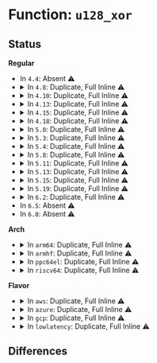 # Function: <code>u128_xor</code>

## Status
<b>Regular</b>
<ul>
<li>
In <code>4.4</code>: Absent ⚠️
</li>
<li>
<details>
<summary>In <code>4.8</code>: Duplicate, Full Inline ⚠️</summary>

**Collision:** Static Duplication

**Inline:** Full

**Transformation:** False

**Instances:**

```
In crypto/gf128mul.c (ffffffff813e677c)
Location: include/crypto/b128ops.h:64
Inline: True
Inline callers:
  - crypto/gf128mul.c:gf128mul_4k_bbe
  - crypto/gf128mul.c:gf128mul_4k_lle
  - crypto/gf128mul.c:gf128mul_init_4k_bbe
  - crypto/gf128mul.c:gf128mul_init_4k_lle
  - crypto/gf128mul.c:gf128mul_64k_bbe
  - crypto/gf128mul.c:gf128mul_64k_lle
  - crypto/gf128mul.c:gf128mul_init_64k_bbe
  - crypto/gf128mul.c:gf128mul_init_64k_lle
  - crypto/gf128mul.c:gf128mul_bbe
  - crypto/gf128mul.c:gf128mul_bbe
  - crypto/gf128mul.c:gf128mul_bbe
  - crypto/gf128mul.c:gf128mul_bbe
  - crypto/gf128mul.c:gf128mul_bbe
  - crypto/gf128mul.c:gf128mul_bbe
  - crypto/gf128mul.c:gf128mul_bbe
  - crypto/gf128mul.c:gf128mul_bbe
  - crypto/gf128mul.c:gf128mul_lle
  - crypto/gf128mul.c:gf128mul_lle
  - crypto/gf128mul.c:gf128mul_lle
  - crypto/gf128mul.c:gf128mul_lle
  - crypto/gf128mul.c:gf128mul_lle
  - crypto/gf128mul.c:gf128mul_lle
  - crypto/gf128mul.c:gf128mul_lle
  - crypto/gf128mul.c:gf128mul_lle
```
```
In crypto/xts.c (ffffffff813e8251)
Location: include/crypto/b128ops.h:64
Inline: True
Inline callers:
  - crypto/xts.c:xts_crypt
  - crypto/xts.c:xts_crypt
  - crypto/xts.c:crypt
  - crypto/xts.c:crypt
```
</details>
</li>
<li>
<details>
<summary>In <code>4.10</code>: Duplicate, Full Inline ⚠️</summary>

**Collision:** Static Duplication

**Inline:** Full

**Transformation:** False

**Instances:**

```
In crypto/gf128mul.c (ffffffff813ff74c)
Location: include/crypto/b128ops.h:64
Inline: True
Inline callers:
  - crypto/gf128mul.c:gf128mul_4k_bbe
  - crypto/gf128mul.c:gf128mul_4k_lle
  - crypto/gf128mul.c:gf128mul_init_4k_bbe
  - crypto/gf128mul.c:gf128mul_init_4k_lle
  - crypto/gf128mul.c:gf128mul_64k_bbe
  - crypto/gf128mul.c:gf128mul_init_64k_bbe
  - crypto/gf128mul.c:gf128mul_bbe
  - crypto/gf128mul.c:gf128mul_bbe
  - crypto/gf128mul.c:gf128mul_bbe
  - crypto/gf128mul.c:gf128mul_bbe
  - crypto/gf128mul.c:gf128mul_bbe
  - crypto/gf128mul.c:gf128mul_bbe
  - crypto/gf128mul.c:gf128mul_bbe
  - crypto/gf128mul.c:gf128mul_bbe
  - crypto/gf128mul.c:gf128mul_lle
  - crypto/gf128mul.c:gf128mul_lle
  - crypto/gf128mul.c:gf128mul_lle
  - crypto/gf128mul.c:gf128mul_lle
  - crypto/gf128mul.c:gf128mul_lle
  - crypto/gf128mul.c:gf128mul_lle
  - crypto/gf128mul.c:gf128mul_lle
  - crypto/gf128mul.c:gf128mul_lle
```
```
In crypto/xts.c (ffffffff81400fd1)
Location: include/crypto/b128ops.h:64
Inline: True
Inline callers:
  - crypto/xts.c:xts_crypt
  - crypto/xts.c:xts_crypt
  - crypto/xts.c:pre_crypt
  - crypto/xts.c:post_crypt
```
</details>
</li>
<li>
<details>
<summary>In <code>4.13</code>: Duplicate, Full Inline ⚠️</summary>

**Collision:** Static Duplication

**Inline:** Full

**Transformation:** False

**Instances:**

```
In crypto/gf128mul.c (ffffffff8140c596)
Location: include/crypto/b128ops.h:64
Inline: True
Inline callers:
  - crypto/gf128mul.c:gf128mul_4k_bbe
  - crypto/gf128mul.c:gf128mul_4k_lle
  - crypto/gf128mul.c:gf128mul_init_4k_bbe
  - crypto/gf128mul.c:gf128mul_init_4k_lle
  - crypto/gf128mul.c:gf128mul_64k_bbe
  - crypto/gf128mul.c:gf128mul_init_64k_bbe
  - crypto/gf128mul.c:gf128mul_bbe
  - crypto/gf128mul.c:gf128mul_bbe
  - crypto/gf128mul.c:gf128mul_bbe
  - crypto/gf128mul.c:gf128mul_bbe
  - crypto/gf128mul.c:gf128mul_bbe
  - crypto/gf128mul.c:gf128mul_bbe
  - crypto/gf128mul.c:gf128mul_bbe
  - crypto/gf128mul.c:gf128mul_bbe
  - crypto/gf128mul.c:gf128mul_lle
  - crypto/gf128mul.c:gf128mul_lle
  - crypto/gf128mul.c:gf128mul_lle
  - crypto/gf128mul.c:gf128mul_lle
  - crypto/gf128mul.c:gf128mul_lle
  - crypto/gf128mul.c:gf128mul_lle
  - crypto/gf128mul.c:gf128mul_lle
  - crypto/gf128mul.c:gf128mul_lle
```
```
In crypto/xts.c (ffffffff8140e307)
Location: include/crypto/b128ops.h:64
Inline: True
Inline callers:
  - crypto/xts.c:xts_crypt
  - crypto/xts.c:xts_crypt
  - crypto/xts.c:pre_crypt
  - crypto/xts.c:post_crypt
```
</details>
</li>
<li>
<details>
<summary>In <code>4.15</code>: Duplicate, Full Inline ⚠️</summary>

**Collision:** Static Duplication

**Inline:** Full

**Transformation:** False

**Instances:**

```
In crypto/gf128mul.c (ffffffff81434ff6)
Location: include/crypto/b128ops.h:64
Inline: True
Inline callers:
  - crypto/gf128mul.c:gf128mul_4k_bbe
  - crypto/gf128mul.c:gf128mul_4k_lle
  - crypto/gf128mul.c:gf128mul_init_4k_bbe
  - crypto/gf128mul.c:gf128mul_init_4k_lle
  - crypto/gf128mul.c:gf128mul_64k_bbe
  - crypto/gf128mul.c:gf128mul_init_64k_bbe
  - crypto/gf128mul.c:gf128mul_bbe
  - crypto/gf128mul.c:gf128mul_bbe
  - crypto/gf128mul.c:gf128mul_bbe
  - crypto/gf128mul.c:gf128mul_bbe
  - crypto/gf128mul.c:gf128mul_bbe
  - crypto/gf128mul.c:gf128mul_bbe
  - crypto/gf128mul.c:gf128mul_bbe
  - crypto/gf128mul.c:gf128mul_bbe
  - crypto/gf128mul.c:gf128mul_lle
  - crypto/gf128mul.c:gf128mul_lle
  - crypto/gf128mul.c:gf128mul_lle
  - crypto/gf128mul.c:gf128mul_lle
  - crypto/gf128mul.c:gf128mul_lle
  - crypto/gf128mul.c:gf128mul_lle
  - crypto/gf128mul.c:gf128mul_lle
  - crypto/gf128mul.c:gf128mul_lle
```
```
In crypto/xts.c (ffffffff81436dbc)
Location: include/crypto/b128ops.h:64
Inline: True
Inline callers:
  - crypto/xts.c:xts_crypt
  - crypto/xts.c:xts_crypt
  - crypto/xts.c:pre_crypt
  - crypto/xts.c:post_crypt
```
</details>
</li>
<li>
<details>
<summary>In <code>4.18</code>: Duplicate, Full Inline ⚠️</summary>

**Collision:** Static Duplication

**Inline:** Full

**Transformation:** False

**Instances:**

```
In crypto/gf128mul.c (ffffffff81467b99)
Location: include/crypto/b128ops.h:64
Inline: True
Inline callers:
  - crypto/gf128mul.c:gf128mul_4k_bbe
  - crypto/gf128mul.c:gf128mul_4k_lle
  - crypto/gf128mul.c:gf128mul_init_4k_bbe
  - crypto/gf128mul.c:gf128mul_init_4k_lle
  - crypto/gf128mul.c:gf128mul_64k_bbe
  - crypto/gf128mul.c:gf128mul_init_64k_bbe
  - crypto/gf128mul.c:gf128mul_bbe
  - crypto/gf128mul.c:gf128mul_bbe
  - crypto/gf128mul.c:gf128mul_bbe
  - crypto/gf128mul.c:gf128mul_bbe
  - crypto/gf128mul.c:gf128mul_bbe
  - crypto/gf128mul.c:gf128mul_bbe
  - crypto/gf128mul.c:gf128mul_bbe
  - crypto/gf128mul.c:gf128mul_bbe
  - crypto/gf128mul.c:gf128mul_lle
  - crypto/gf128mul.c:gf128mul_lle
  - crypto/gf128mul.c:gf128mul_lle
  - crypto/gf128mul.c:gf128mul_lle
  - crypto/gf128mul.c:gf128mul_lle
  - crypto/gf128mul.c:gf128mul_lle
  - crypto/gf128mul.c:gf128mul_lle
  - crypto/gf128mul.c:gf128mul_lle
```
```
In crypto/xts.c (ffffffff8146a18c)
Location: include/crypto/b128ops.h:64
Inline: True
Inline callers:
  - crypto/xts.c:pre_crypt
  - crypto/xts.c:post_crypt
```
</details>
</li>
<li>
<details>
<summary>In <code>5.0</code>: Duplicate, Full Inline ⚠️</summary>

**Collision:** Static Duplication

**Inline:** Full

**Transformation:** False

**Instances:**

```
In crypto/gf128mul.c (ffffffff81485809)
Location: include/crypto/b128ops.h:64
Inline: True
Inline callers:
  - crypto/gf128mul.c:gf128mul_4k_bbe
  - crypto/gf128mul.c:gf128mul_4k_lle
  - crypto/gf128mul.c:gf128mul_init_4k_bbe
  - crypto/gf128mul.c:gf128mul_init_4k_lle
  - crypto/gf128mul.c:gf128mul_64k_bbe
  - crypto/gf128mul.c:gf128mul_init_64k_bbe
  - crypto/gf128mul.c:gf128mul_bbe
  - crypto/gf128mul.c:gf128mul_bbe
  - crypto/gf128mul.c:gf128mul_bbe
  - crypto/gf128mul.c:gf128mul_bbe
  - crypto/gf128mul.c:gf128mul_bbe
  - crypto/gf128mul.c:gf128mul_bbe
  - crypto/gf128mul.c:gf128mul_bbe
  - crypto/gf128mul.c:gf128mul_bbe
  - crypto/gf128mul.c:gf128mul_lle
  - crypto/gf128mul.c:gf128mul_lle
  - crypto/gf128mul.c:gf128mul_lle
  - crypto/gf128mul.c:gf128mul_lle
  - crypto/gf128mul.c:gf128mul_lle
  - crypto/gf128mul.c:gf128mul_lle
  - crypto/gf128mul.c:gf128mul_lle
  - crypto/gf128mul.c:gf128mul_lle
```
```
In crypto/xts.c (ffffffff8148766f)
Location: include/crypto/b128ops.h:64
Inline: True
Inline callers:
  - crypto/xts.c:xor_tweak
```
</details>
</li>
<li>
<details>
<summary>In <code>5.3</code>: Duplicate, Full Inline ⚠️</summary>

**Collision:** Static Duplication

**Inline:** Full

**Transformation:** False

**Instances:**

```
In crypto/gf128mul.c (ffffffff814b3a15)
Location: include/crypto/b128ops.h:64
Inline: True
Inline callers:
  - crypto/gf128mul.c:gf128mul_4k_bbe
  - crypto/gf128mul.c:gf128mul_4k_lle
  - crypto/gf128mul.c:gf128mul_init_4k_bbe
  - crypto/gf128mul.c:gf128mul_init_4k_lle
  - crypto/gf128mul.c:gf128mul_64k_bbe
  - crypto/gf128mul.c:gf128mul_init_64k_bbe
  - crypto/gf128mul.c:gf128mul_bbe
  - crypto/gf128mul.c:gf128mul_bbe
  - crypto/gf128mul.c:gf128mul_bbe
  - crypto/gf128mul.c:gf128mul_bbe
  - crypto/gf128mul.c:gf128mul_bbe
  - crypto/gf128mul.c:gf128mul_bbe
  - crypto/gf128mul.c:gf128mul_bbe
  - crypto/gf128mul.c:gf128mul_bbe
  - crypto/gf128mul.c:gf128mul_lle
  - crypto/gf128mul.c:gf128mul_lle
  - crypto/gf128mul.c:gf128mul_lle
  - crypto/gf128mul.c:gf128mul_lle
  - crypto/gf128mul.c:gf128mul_lle
  - crypto/gf128mul.c:gf128mul_lle
  - crypto/gf128mul.c:gf128mul_lle
  - crypto/gf128mul.c:gf128mul_lle
```
```
In crypto/xts.c (ffffffff814b5360)
Location: include/crypto/b128ops.h:64
Inline: True
Inline callers:
  - crypto/xts.c:xor_tweak
```
</details>
</li>
<li>
<details>
<summary>In <code>5.4</code>: Duplicate, Full Inline ⚠️</summary>

**Collision:** Static Duplication

**Inline:** Full

**Transformation:** False

**Instances:**

```
In crypto/gf128mul.c (ffffffff814cc785)
Location: include/crypto/b128ops.h:64
Inline: True
Inline callers:
  - crypto/gf128mul.c:gf128mul_4k_bbe
  - crypto/gf128mul.c:gf128mul_4k_lle
  - crypto/gf128mul.c:gf128mul_init_4k_bbe
  - crypto/gf128mul.c:gf128mul_init_4k_lle
  - crypto/gf128mul.c:gf128mul_64k_bbe
  - crypto/gf128mul.c:gf128mul_init_64k_bbe
  - crypto/gf128mul.c:gf128mul_bbe
  - crypto/gf128mul.c:gf128mul_bbe
  - crypto/gf128mul.c:gf128mul_bbe
  - crypto/gf128mul.c:gf128mul_bbe
  - crypto/gf128mul.c:gf128mul_bbe
  - crypto/gf128mul.c:gf128mul_bbe
  - crypto/gf128mul.c:gf128mul_bbe
  - crypto/gf128mul.c:gf128mul_bbe
  - crypto/gf128mul.c:gf128mul_lle
  - crypto/gf128mul.c:gf128mul_lle
  - crypto/gf128mul.c:gf128mul_lle
  - crypto/gf128mul.c:gf128mul_lle
  - crypto/gf128mul.c:gf128mul_lle
  - crypto/gf128mul.c:gf128mul_lle
  - crypto/gf128mul.c:gf128mul_lle
  - crypto/gf128mul.c:gf128mul_lle
```
```
In crypto/xts.c (ffffffff814ce41f)
Location: include/crypto/b128ops.h:64
Inline: True
Inline callers:
  - crypto/xts.c:cts_final
  - crypto/xts.c:cts_final
  - crypto/xts.c:cts_done
  - crypto/xts.c:xor_tweak
  - crypto/xts.c:xor_tweak
```
</details>
</li>
<li>
<details>
<summary>In <code>5.8</code>: Duplicate, Full Inline ⚠️</summary>

**Collision:** Static Duplication

**Inline:** Full

**Transformation:** False

**Instances:**

```
In crypto/gf128mul.c (ffffffff8152c31b)
Location: include/crypto/b128ops.h:64
Inline: True
Inline callers:
  - crypto/gf128mul.c:gf128mul_4k_bbe
  - crypto/gf128mul.c:gf128mul_4k_lle
  - crypto/gf128mul.c:gf128mul_init_4k_bbe
  - crypto/gf128mul.c:gf128mul_init_4k_lle
  - crypto/gf128mul.c:gf128mul_64k_bbe
  - crypto/gf128mul.c:gf128mul_init_64k_bbe
  - crypto/gf128mul.c:gf128mul_bbe
  - crypto/gf128mul.c:gf128mul_bbe
  - crypto/gf128mul.c:gf128mul_bbe
  - crypto/gf128mul.c:gf128mul_bbe
  - crypto/gf128mul.c:gf128mul_bbe
  - crypto/gf128mul.c:gf128mul_bbe
  - crypto/gf128mul.c:gf128mul_bbe
  - crypto/gf128mul.c:gf128mul_bbe
  - crypto/gf128mul.c:gf128mul_lle
  - crypto/gf128mul.c:gf128mul_lle
  - crypto/gf128mul.c:gf128mul_lle
  - crypto/gf128mul.c:gf128mul_lle
  - crypto/gf128mul.c:gf128mul_lle
  - crypto/gf128mul.c:gf128mul_lle
  - crypto/gf128mul.c:gf128mul_lle
  - crypto/gf128mul.c:gf128mul_lle
```
```
In crypto/xts.c (ffffffff8152d74d)
Location: include/crypto/b128ops.h:64
Inline: True
Inline callers:
  - crypto/xts.c:cts_final
  - crypto/xts.c:cts_final
  - crypto/xts.c:cts_done
  - crypto/xts.c:xor_tweak
  - crypto/xts.c:xor_tweak
```
</details>
</li>
<li>
<details>
<summary>In <code>5.11</code>: Duplicate, Full Inline ⚠️</summary>

**Collision:** Static Duplication

**Inline:** Full

**Transformation:** False

**Instances:**

```
In crypto/gf128mul.c (ffffffff8154930b)
Location: include/crypto/b128ops.h:64
Inline: True
Inline callers:
  - crypto/gf128mul.c:gf128mul_4k_bbe
  - crypto/gf128mul.c:gf128mul_4k_lle
  - crypto/gf128mul.c:gf128mul_init_4k_bbe
  - crypto/gf128mul.c:gf128mul_init_4k_lle
  - crypto/gf128mul.c:gf128mul_64k_bbe
  - crypto/gf128mul.c:gf128mul_init_64k_bbe
  - crypto/gf128mul.c:gf128mul_bbe
  - crypto/gf128mul.c:gf128mul_bbe
  - crypto/gf128mul.c:gf128mul_bbe
  - crypto/gf128mul.c:gf128mul_bbe
  - crypto/gf128mul.c:gf128mul_bbe
  - crypto/gf128mul.c:gf128mul_bbe
  - crypto/gf128mul.c:gf128mul_bbe
  - crypto/gf128mul.c:gf128mul_bbe
  - crypto/gf128mul.c:gf128mul_lle
  - crypto/gf128mul.c:gf128mul_lle
  - crypto/gf128mul.c:gf128mul_lle
  - crypto/gf128mul.c:gf128mul_lle
  - crypto/gf128mul.c:gf128mul_lle
  - crypto/gf128mul.c:gf128mul_lle
  - crypto/gf128mul.c:gf128mul_lle
  - crypto/gf128mul.c:gf128mul_lle
```
```
In crypto/xts.c (ffffffff8154a6e1)
Location: include/crypto/b128ops.h:64
Inline: True
Inline callers:
  - crypto/xts.c:xts_cts_final
  - crypto/xts.c:xts_cts_final
  - crypto/xts.c:xts_cts_done
  - crypto/xts.c:xts_xor_tweak
  - crypto/xts.c:xts_xor_tweak
```
</details>
</li>
<li>
<details>
<summary>In <code>5.13</code>: Duplicate, Full Inline ⚠️</summary>

**Collision:** Static Duplication

**Inline:** Full

**Transformation:** False

**Instances:**

```
In crypto/gf128mul.c (ffffffff815519f8)
Location: include/crypto/b128ops.h:64
Inline: True
Inline callers:
  - crypto/gf128mul.c:gf128mul_4k_bbe
  - crypto/gf128mul.c:gf128mul_4k_lle
  - crypto/gf128mul.c:gf128mul_init_4k_bbe
  - crypto/gf128mul.c:gf128mul_init_4k_lle
  - crypto/gf128mul.c:gf128mul_64k_bbe
  - crypto/gf128mul.c:gf128mul_init_64k_bbe
  - crypto/gf128mul.c:gf128mul_bbe
  - crypto/gf128mul.c:gf128mul_bbe
  - crypto/gf128mul.c:gf128mul_bbe
  - crypto/gf128mul.c:gf128mul_bbe
  - crypto/gf128mul.c:gf128mul_bbe
  - crypto/gf128mul.c:gf128mul_bbe
  - crypto/gf128mul.c:gf128mul_bbe
  - crypto/gf128mul.c:gf128mul_bbe
  - crypto/gf128mul.c:gf128mul_lle
  - crypto/gf128mul.c:gf128mul_lle
  - crypto/gf128mul.c:gf128mul_lle
  - crypto/gf128mul.c:gf128mul_lle
  - crypto/gf128mul.c:gf128mul_lle
  - crypto/gf128mul.c:gf128mul_lle
  - crypto/gf128mul.c:gf128mul_lle
  - crypto/gf128mul.c:gf128mul_lle
```
```
In crypto/xts.c (ffffffff81552d05)
Location: include/crypto/b128ops.h:64
Inline: True
Inline callers:
  - crypto/xts.c:xts_cts_final
  - crypto/xts.c:xts_cts_final
  - crypto/xts.c:xts_cts_done
  - crypto/xts.c:xts_xor_tweak
  - crypto/xts.c:xts_xor_tweak
```
</details>
</li>
<li>
<details>
<summary>In <code>5.15</code>: Duplicate, Full Inline ⚠️</summary>

**Collision:** Static Duplication

**Inline:** Full

**Transformation:** False

**Instances:**

```
In crypto/gf128mul.c (ffffffff815b2a02)
Location: include/crypto/b128ops.h:64
Inline: True
Inline callers:
  - crypto/gf128mul.c:gf128mul_4k_bbe
  - crypto/gf128mul.c:gf128mul_4k_lle
  - crypto/gf128mul.c:gf128mul_init_4k_bbe
  - crypto/gf128mul.c:gf128mul_init_4k_lle
  - crypto/gf128mul.c:gf128mul_64k_bbe
  - crypto/gf128mul.c:gf128mul_init_64k_bbe
  - crypto/gf128mul.c:gf128mul_bbe
  - crypto/gf128mul.c:gf128mul_bbe
  - crypto/gf128mul.c:gf128mul_bbe
  - crypto/gf128mul.c:gf128mul_bbe
  - crypto/gf128mul.c:gf128mul_bbe
  - crypto/gf128mul.c:gf128mul_bbe
  - crypto/gf128mul.c:gf128mul_bbe
  - crypto/gf128mul.c:gf128mul_bbe
  - crypto/gf128mul.c:gf128mul_lle
  - crypto/gf128mul.c:gf128mul_lle
  - crypto/gf128mul.c:gf128mul_lle
  - crypto/gf128mul.c:gf128mul_lle
  - crypto/gf128mul.c:gf128mul_lle
  - crypto/gf128mul.c:gf128mul_lle
  - crypto/gf128mul.c:gf128mul_lle
  - crypto/gf128mul.c:gf128mul_lle
```
```
In crypto/xts.c (ffffffff815b3d35)
Location: include/crypto/b128ops.h:64
Inline: True
Inline callers:
  - crypto/xts.c:xts_cts_final
  - crypto/xts.c:xts_cts_final
  - crypto/xts.c:xts_cts_done
  - crypto/xts.c:xts_xor_tweak
  - crypto/xts.c:xts_xor_tweak
```
</details>
</li>
<li>
<details>
<summary>In <code>5.19</code>: Duplicate, Full Inline ⚠️</summary>

**Collision:** Static Duplication

**Inline:** Full

**Transformation:** False

**Instances:**

```
In crypto/gf128mul.c (ffffffff8165b518)
Location: include/crypto/b128ops.h:64
Inline: True
Inline callers:
  - crypto/gf128mul.c:gf128mul_4k_bbe
  - crypto/gf128mul.c:gf128mul_4k_lle
  - crypto/gf128mul.c:gf128mul_init_4k_bbe
  - crypto/gf128mul.c:gf128mul_init_4k_lle
  - crypto/gf128mul.c:gf128mul_64k_bbe
  - crypto/gf128mul.c:gf128mul_init_64k_bbe
  - crypto/gf128mul.c:gf128mul_bbe
  - crypto/gf128mul.c:gf128mul_bbe
  - crypto/gf128mul.c:gf128mul_bbe
  - crypto/gf128mul.c:gf128mul_bbe
  - crypto/gf128mul.c:gf128mul_bbe
  - crypto/gf128mul.c:gf128mul_bbe
  - crypto/gf128mul.c:gf128mul_bbe
  - crypto/gf128mul.c:gf128mul_bbe
  - crypto/gf128mul.c:gf128mul_lle
  - crypto/gf128mul.c:gf128mul_lle
  - crypto/gf128mul.c:gf128mul_lle
  - crypto/gf128mul.c:gf128mul_lle
  - crypto/gf128mul.c:gf128mul_lle
  - crypto/gf128mul.c:gf128mul_lle
  - crypto/gf128mul.c:gf128mul_lle
  - crypto/gf128mul.c:gf128mul_lle
```
```
In crypto/xts.c (ffffffff8165cb28)
Location: include/crypto/b128ops.h:64
Inline: True
Inline callers:
  - crypto/xts.c:xts_cts_final
  - crypto/xts.c:xts_cts_final
  - crypto/xts.c:xts_cts_done
  - crypto/xts.c:xts_xor_tweak
  - crypto/xts.c:xts_xor_tweak
```
</details>
</li>
<li>
<details>
<summary>In <code>6.2</code>: Duplicate, Full Inline ⚠️</summary>

**Collision:** Static Duplication

**Inline:** Full

**Transformation:** False

**Instances:**

```
In crypto/xts.c (ffffffff81716568)
Location: include/crypto/b128ops.h:64
Inline: True
Inline callers:
  - crypto/xts.c:xts_cts_final
  - crypto/xts.c:xts_cts_final
  - crypto/xts.c:xts_cts_done
  - crypto/xts.c:xts_xor_tweak
  - crypto/xts.c:xts_xor_tweak
```
```
In lib/crypto/gf128mul.c (ffffffff817e1b28)
Location: include/crypto/b128ops.h:64
Inline: True
Inline callers:
  - lib/crypto/gf128mul.c:gf128mul_4k_bbe
  - lib/crypto/gf128mul.c:gf128mul_4k_lle
  - lib/crypto/gf128mul.c:gf128mul_init_4k_bbe
  - lib/crypto/gf128mul.c:gf128mul_init_4k_lle
  - lib/crypto/gf128mul.c:gf128mul_64k_bbe
  - lib/crypto/gf128mul.c:gf128mul_init_64k_bbe
  - lib/crypto/gf128mul.c:gf128mul_bbe
  - lib/crypto/gf128mul.c:gf128mul_bbe
  - lib/crypto/gf128mul.c:gf128mul_bbe
  - lib/crypto/gf128mul.c:gf128mul_bbe
  - lib/crypto/gf128mul.c:gf128mul_bbe
  - lib/crypto/gf128mul.c:gf128mul_bbe
  - lib/crypto/gf128mul.c:gf128mul_bbe
  - lib/crypto/gf128mul.c:gf128mul_bbe
  - lib/crypto/gf128mul.c:gf128mul_lle
  - lib/crypto/gf128mul.c:gf128mul_lle
  - lib/crypto/gf128mul.c:gf128mul_lle
  - lib/crypto/gf128mul.c:gf128mul_lle
  - lib/crypto/gf128mul.c:gf128mul_lle
  - lib/crypto/gf128mul.c:gf128mul_lle
  - lib/crypto/gf128mul.c:gf128mul_lle
  - lib/crypto/gf128mul.c:gf128mul_lle
```
</details>
</li>
<li>
In <code>6.5</code>: Absent ⚠️
</li>
<li>
In <code>6.8</code>: Absent ⚠️
</li>
</ul>
<b>Arch</b>
<ul>
<li>
<details>
<summary>In <code>arm64</code>: Duplicate, Full Inline ⚠️</summary>

**Collision:** Static Duplication

**Inline:** Full

**Transformation:** False

**Instances:**

```
In crypto/gf128mul.c (ffff8000105c89f0)
Location: include/crypto/b128ops.h:64
Inline: True
Inline callers:
  - crypto/gf128mul.c:gf128mul_4k_bbe
  - crypto/gf128mul.c:gf128mul_4k_lle
  - crypto/gf128mul.c:gf128mul_init_4k_bbe
  - crypto/gf128mul.c:gf128mul_init_4k_lle
  - crypto/gf128mul.c:gf128mul_64k_bbe
  - crypto/gf128mul.c:gf128mul_init_64k_bbe
  - crypto/gf128mul.c:gf128mul_bbe
  - crypto/gf128mul.c:gf128mul_bbe
  - crypto/gf128mul.c:gf128mul_bbe
  - crypto/gf128mul.c:gf128mul_bbe
  - crypto/gf128mul.c:gf128mul_bbe
  - crypto/gf128mul.c:gf128mul_bbe
  - crypto/gf128mul.c:gf128mul_bbe
  - crypto/gf128mul.c:gf128mul_bbe
  - crypto/gf128mul.c:gf128mul_lle
  - crypto/gf128mul.c:gf128mul_lle
  - crypto/gf128mul.c:gf128mul_lle
  - crypto/gf128mul.c:gf128mul_lle
  - crypto/gf128mul.c:gf128mul_lle
  - crypto/gf128mul.c:gf128mul_lle
  - crypto/gf128mul.c:gf128mul_lle
  - crypto/gf128mul.c:gf128mul_lle
```
```
In crypto/xts.c (ffff8000105ca2f8)
Location: include/crypto/b128ops.h:64
Inline: True
Inline callers:
  - crypto/xts.c:cts_final
  - crypto/xts.c:cts_final
  - crypto/xts.c:cts_done
  - crypto/xts.c:xor_tweak
  - crypto/xts.c:xor_tweak
```
</details>
</li>
<li>
<details>
<summary>In <code>armhf</code>: Duplicate, Full Inline ⚠️</summary>

**Collision:** Static Duplication

**Inline:** Full

**Transformation:** False

**Instances:**

```
In crypto/gf128mul.c (c0775d84)
Location: include/crypto/b128ops.h:64
Inline: True
Inline callers:
  - crypto/gf128mul.c:gf128mul_4k_bbe
  - crypto/gf128mul.c:gf128mul_4k_lle
  - crypto/gf128mul.c:gf128mul_init_4k_bbe
  - crypto/gf128mul.c:gf128mul_init_4k_lle
  - crypto/gf128mul.c:gf128mul_64k_bbe
  - crypto/gf128mul.c:gf128mul_init_64k_bbe
  - crypto/gf128mul.c:gf128mul_bbe
  - crypto/gf128mul.c:gf128mul_bbe
  - crypto/gf128mul.c:gf128mul_bbe
  - crypto/gf128mul.c:gf128mul_bbe
  - crypto/gf128mul.c:gf128mul_bbe
  - crypto/gf128mul.c:gf128mul_bbe
  - crypto/gf128mul.c:gf128mul_bbe
  - crypto/gf128mul.c:gf128mul_bbe
  - crypto/gf128mul.c:gf128mul_lle
  - crypto/gf128mul.c:gf128mul_lle
  - crypto/gf128mul.c:gf128mul_lle
  - crypto/gf128mul.c:gf128mul_lle
  - crypto/gf128mul.c:gf128mul_lle
  - crypto/gf128mul.c:gf128mul_lle
  - crypto/gf128mul.c:gf128mul_lle
  - crypto/gf128mul.c:gf128mul_lle
```
```
In crypto/xts.c (c0777ef0)
Location: include/crypto/b128ops.h:64
Inline: True
Inline callers:
  - crypto/xts.c:cts_final
  - crypto/xts.c:cts_final
  - crypto/xts.c:cts_done
  - crypto/xts.c:xor_tweak
  - crypto/xts.c:xor_tweak
```
</details>
</li>
<li>
<details>
<summary>In <code>ppc64el</code>: Duplicate, Full Inline ⚠️</summary>

**Collision:** Static Duplication

**Inline:** Full

**Transformation:** False

**Instances:**

```
In crypto/gf128mul.c (c0000000007525d4)
Location: include/crypto/b128ops.h:64
Inline: True
Inline callers:
  - crypto/gf128mul.c:gf128mul_4k_bbe
  - crypto/gf128mul.c:gf128mul_4k_lle
  - crypto/gf128mul.c:gf128mul_init_4k_bbe
  - crypto/gf128mul.c:gf128mul_init_4k_lle
  - crypto/gf128mul.c:gf128mul_64k_bbe
  - crypto/gf128mul.c:gf128mul_init_64k_bbe
  - crypto/gf128mul.c:gf128mul_bbe
  - crypto/gf128mul.c:gf128mul_bbe
  - crypto/gf128mul.c:gf128mul_bbe
  - crypto/gf128mul.c:gf128mul_bbe
  - crypto/gf128mul.c:gf128mul_bbe
  - crypto/gf128mul.c:gf128mul_bbe
  - crypto/gf128mul.c:gf128mul_bbe
  - crypto/gf128mul.c:gf128mul_bbe
  - crypto/gf128mul.c:gf128mul_lle
  - crypto/gf128mul.c:gf128mul_lle
  - crypto/gf128mul.c:gf128mul_lle
  - crypto/gf128mul.c:gf128mul_lle
  - crypto/gf128mul.c:gf128mul_lle
  - crypto/gf128mul.c:gf128mul_lle
  - crypto/gf128mul.c:gf128mul_lle
  - crypto/gf128mul.c:gf128mul_lle
```
```
In crypto/xts.c (c000000000754de4)
Location: include/crypto/b128ops.h:64
Inline: True
Inline callers:
  - crypto/xts.c:cts_final
  - crypto/xts.c:cts_final
  - crypto/xts.c:cts_done
  - crypto/xts.c:xor_tweak
  - crypto/xts.c:xor_tweak
```
</details>
</li>
<li>
<details>
<summary>In <code>riscv64</code>: Duplicate, Full Inline ⚠️</summary>

**Collision:** Static Duplication

**Inline:** Full

**Transformation:** False

**Instances:**

```
In crypto/gf128mul.c (ffffffe00040d08a)
Location: include/crypto/b128ops.h:64
Inline: True
Inline callers:
  - crypto/gf128mul.c:gf128mul_4k_bbe
  - crypto/gf128mul.c:gf128mul_4k_lle
  - crypto/gf128mul.c:gf128mul_init_4k_bbe
  - crypto/gf128mul.c:gf128mul_init_4k_lle
  - crypto/gf128mul.c:gf128mul_64k_bbe
  - crypto/gf128mul.c:gf128mul_init_64k_bbe
  - crypto/gf128mul.c:gf128mul_bbe
  - crypto/gf128mul.c:gf128mul_bbe
  - crypto/gf128mul.c:gf128mul_bbe
  - crypto/gf128mul.c:gf128mul_bbe
  - crypto/gf128mul.c:gf128mul_bbe
  - crypto/gf128mul.c:gf128mul_bbe
  - crypto/gf128mul.c:gf128mul_bbe
  - crypto/gf128mul.c:gf128mul_bbe
  - crypto/gf128mul.c:gf128mul_lle
  - crypto/gf128mul.c:gf128mul_lle
  - crypto/gf128mul.c:gf128mul_lle
  - crypto/gf128mul.c:gf128mul_lle
  - crypto/gf128mul.c:gf128mul_lle
  - crypto/gf128mul.c:gf128mul_lle
  - crypto/gf128mul.c:gf128mul_lle
  - crypto/gf128mul.c:gf128mul_lle
```
```
In crypto/xts.c (ffffffe00040e8a8)
Location: include/crypto/b128ops.h:64
Inline: True
Inline callers:
  - crypto/xts.c:cts_final
  - crypto/xts.c:cts_final
  - crypto/xts.c:cts_done
  - crypto/xts.c:xor_tweak
  - crypto/xts.c:xor_tweak
```
</details>
</li>
</ul>
<b>Flavor</b>
<ul>
<li>
<details>
<summary>In <code>aws</code>: Duplicate, Full Inline ⚠️</summary>

**Collision:** Static Duplication

**Inline:** Full

**Transformation:** False

**Instances:**

```
In crypto/gf128mul.c (ffffffff814c4d65)
Location: include/crypto/b128ops.h:64
Inline: True
Inline callers:
  - crypto/gf128mul.c:gf128mul_4k_bbe
  - crypto/gf128mul.c:gf128mul_4k_lle
  - crypto/gf128mul.c:gf128mul_init_4k_bbe
  - crypto/gf128mul.c:gf128mul_init_4k_lle
  - crypto/gf128mul.c:gf128mul_64k_bbe
  - crypto/gf128mul.c:gf128mul_init_64k_bbe
  - crypto/gf128mul.c:gf128mul_bbe
  - crypto/gf128mul.c:gf128mul_bbe
  - crypto/gf128mul.c:gf128mul_bbe
  - crypto/gf128mul.c:gf128mul_bbe
  - crypto/gf128mul.c:gf128mul_bbe
  - crypto/gf128mul.c:gf128mul_bbe
  - crypto/gf128mul.c:gf128mul_bbe
  - crypto/gf128mul.c:gf128mul_bbe
  - crypto/gf128mul.c:gf128mul_lle
  - crypto/gf128mul.c:gf128mul_lle
  - crypto/gf128mul.c:gf128mul_lle
  - crypto/gf128mul.c:gf128mul_lle
  - crypto/gf128mul.c:gf128mul_lle
  - crypto/gf128mul.c:gf128mul_lle
  - crypto/gf128mul.c:gf128mul_lle
  - crypto/gf128mul.c:gf128mul_lle
```
```
In crypto/xts.c (ffffffff814c69ff)
Location: include/crypto/b128ops.h:64
Inline: True
Inline callers:
  - crypto/xts.c:cts_final
  - crypto/xts.c:cts_final
  - crypto/xts.c:cts_done
  - crypto/xts.c:xor_tweak
  - crypto/xts.c:xor_tweak
```
</details>
</li>
<li>
<details>
<summary>In <code>azure</code>: Duplicate, Full Inline ⚠️</summary>

**Collision:** Static Duplication

**Inline:** Full

**Transformation:** False

**Instances:**

```
In crypto/gf128mul.c (ffffffff814b5785)
Location: include/crypto/b128ops.h:64
Inline: True
Inline callers:
  - crypto/gf128mul.c:gf128mul_4k_bbe
  - crypto/gf128mul.c:gf128mul_4k_lle
  - crypto/gf128mul.c:gf128mul_init_4k_bbe
  - crypto/gf128mul.c:gf128mul_init_4k_lle
  - crypto/gf128mul.c:gf128mul_64k_bbe
  - crypto/gf128mul.c:gf128mul_init_64k_bbe
  - crypto/gf128mul.c:gf128mul_bbe
  - crypto/gf128mul.c:gf128mul_bbe
  - crypto/gf128mul.c:gf128mul_bbe
  - crypto/gf128mul.c:gf128mul_bbe
  - crypto/gf128mul.c:gf128mul_bbe
  - crypto/gf128mul.c:gf128mul_bbe
  - crypto/gf128mul.c:gf128mul_bbe
  - crypto/gf128mul.c:gf128mul_bbe
  - crypto/gf128mul.c:gf128mul_lle
  - crypto/gf128mul.c:gf128mul_lle
  - crypto/gf128mul.c:gf128mul_lle
  - crypto/gf128mul.c:gf128mul_lle
  - crypto/gf128mul.c:gf128mul_lle
  - crypto/gf128mul.c:gf128mul_lle
  - crypto/gf128mul.c:gf128mul_lle
  - crypto/gf128mul.c:gf128mul_lle
```
```
In crypto/xts.c (ffffffff814b741f)
Location: include/crypto/b128ops.h:64
Inline: True
Inline callers:
  - crypto/xts.c:cts_final
  - crypto/xts.c:cts_final
  - crypto/xts.c:cts_done
  - crypto/xts.c:xor_tweak
  - crypto/xts.c:xor_tweak
```
</details>
</li>
<li>
<details>
<summary>In <code>gcp</code>: Duplicate, Full Inline ⚠️</summary>

**Collision:** Static Duplication

**Inline:** Full

**Transformation:** False

**Instances:**

```
In crypto/gf128mul.c (ffffffff814c0df5)
Location: include/crypto/b128ops.h:64
Inline: True
Inline callers:
  - crypto/gf128mul.c:gf128mul_4k_bbe
  - crypto/gf128mul.c:gf128mul_4k_lle
  - crypto/gf128mul.c:gf128mul_init_4k_bbe
  - crypto/gf128mul.c:gf128mul_init_4k_lle
  - crypto/gf128mul.c:gf128mul_64k_bbe
  - crypto/gf128mul.c:gf128mul_init_64k_bbe
  - crypto/gf128mul.c:gf128mul_bbe
  - crypto/gf128mul.c:gf128mul_bbe
  - crypto/gf128mul.c:gf128mul_bbe
  - crypto/gf128mul.c:gf128mul_bbe
  - crypto/gf128mul.c:gf128mul_bbe
  - crypto/gf128mul.c:gf128mul_bbe
  - crypto/gf128mul.c:gf128mul_bbe
  - crypto/gf128mul.c:gf128mul_bbe
  - crypto/gf128mul.c:gf128mul_lle
  - crypto/gf128mul.c:gf128mul_lle
  - crypto/gf128mul.c:gf128mul_lle
  - crypto/gf128mul.c:gf128mul_lle
  - crypto/gf128mul.c:gf128mul_lle
  - crypto/gf128mul.c:gf128mul_lle
  - crypto/gf128mul.c:gf128mul_lle
  - crypto/gf128mul.c:gf128mul_lle
```
```
In crypto/xts.c (ffffffff814c2a8f)
Location: include/crypto/b128ops.h:64
Inline: True
Inline callers:
  - crypto/xts.c:cts_final
  - crypto/xts.c:cts_final
  - crypto/xts.c:cts_done
  - crypto/xts.c:xor_tweak
  - crypto/xts.c:xor_tweak
```
</details>
</li>
<li>
<details>
<summary>In <code>lowlatency</code>: Duplicate, Full Inline ⚠️</summary>

**Collision:** Static Duplication

**Inline:** Full

**Transformation:** False

**Instances:**

```
In crypto/gf128mul.c (ffffffff814d98c5)
Location: include/crypto/b128ops.h:64
Inline: True
Inline callers:
  - crypto/gf128mul.c:gf128mul_4k_bbe
  - crypto/gf128mul.c:gf128mul_4k_lle
  - crypto/gf128mul.c:gf128mul_init_4k_bbe
  - crypto/gf128mul.c:gf128mul_init_4k_lle
  - crypto/gf128mul.c:gf128mul_64k_bbe
  - crypto/gf128mul.c:gf128mul_init_64k_bbe
  - crypto/gf128mul.c:gf128mul_bbe
  - crypto/gf128mul.c:gf128mul_bbe
  - crypto/gf128mul.c:gf128mul_bbe
  - crypto/gf128mul.c:gf128mul_bbe
  - crypto/gf128mul.c:gf128mul_bbe
  - crypto/gf128mul.c:gf128mul_bbe
  - crypto/gf128mul.c:gf128mul_bbe
  - crypto/gf128mul.c:gf128mul_bbe
  - crypto/gf128mul.c:gf128mul_lle
  - crypto/gf128mul.c:gf128mul_lle
  - crypto/gf128mul.c:gf128mul_lle
  - crypto/gf128mul.c:gf128mul_lle
  - crypto/gf128mul.c:gf128mul_lle
  - crypto/gf128mul.c:gf128mul_lle
  - crypto/gf128mul.c:gf128mul_lle
  - crypto/gf128mul.c:gf128mul_lle
```
```
In crypto/xts.c (ffffffff814db55f)
Location: include/crypto/b128ops.h:64
Inline: True
Inline callers:
  - crypto/xts.c:cts_final
  - crypto/xts.c:cts_final
  - crypto/xts.c:cts_done
  - crypto/xts.c:xor_tweak
  - crypto/xts.c:xor_tweak
```
</details>
</li>
</ul>

## Differences
